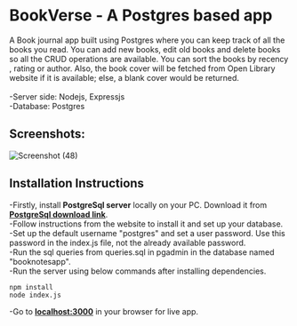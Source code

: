 # BookVerse - A Postgres based app
A Book journal app built using Postgres where you can keep track of all the books you read. You can add new books, edit old books and delete books so all the CRUD operations are available. You can sort the books by recency , rating or author.
Also, the book cover will be fetched from Open Library website if it is available; else, a blank cover would be returned.<br>
<br>
-Server side: Nodejs, Expressjs<br>
-Database: Postgres

## Screenshots:
![Screenshot (48)](https://github.com/user-attachments/assets/4ec72263-a164-4fbe-b74c-848592b00b98)


## Installation Instructions 
-Firstly, install __PostgreSql server__ locally on your PC. Download it from **[PostgreSql download link](https://www.postgresql.org/download/)**. <br>
-Follow instructions from the website to install it and set up your database.<br>
-Set up the default username "postgres" and set a user password. Use this password in the index.js file, not the already available password.<br>
-Run the sql queries from queries.sql in pgadmin in the database named "booknotesapp".<br>
-Run the server using below commands after installing dependencies.
```
npm install
node index.js
```
-Go to **[localhost:3000](https://localhost:3000)** in your browser for live app.
